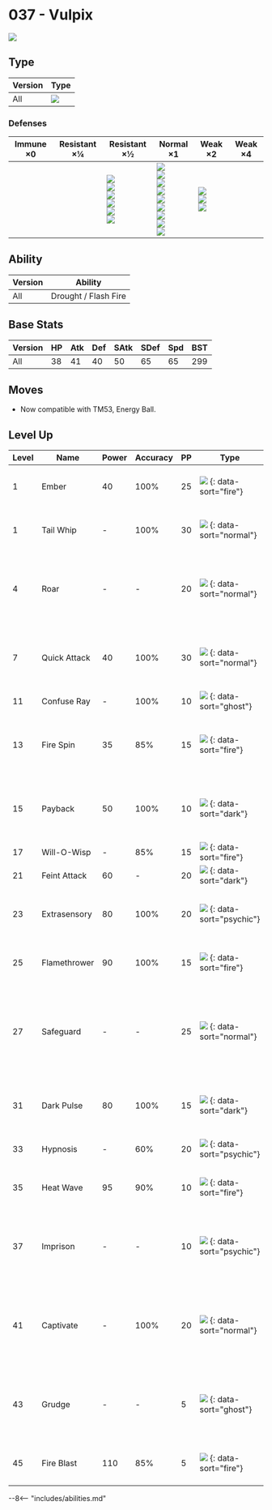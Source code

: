 # 037 - Vulpix
![][037]

## Type

Version | Type
---     | ---
All     | ![][fire]

### Defenses

Immune ×0 | Resistant ×¼ | Resistant ×½                                                                    | Normal ×1                                                                                                                                 | Weak ×2                                    | Weak ×4
---       | ---          | ---                                                                             | ---                                                                                                                                       | ---                                        | ---
&nbsp;    | &nbsp;       | ![][bug]<br>![][steel]<br>![][fire]<br>![][grass]<br>![][ice]<br>![][fairy]<br> | ![][normal]<br>![][fighting]<br>![][flying]<br>![][poison]<br>![][ghost]<br>![][electric]<br>![][psychic]<br>![][dragon]<br>![][dark]<br> | ![][ground]<br>![][rock]<br>![][water]<br> | &nbsp;

## Ability

Version | Ability
---     | ---
All     | Drought / Flash Fire

## Base Stats

Version | HP  | Atk | Def | SAtk | SDef | Spd | BST
---     | --- | --- | --- | ---  | ---  | --- | ---
All     | 38  | 41  | 40  | 50   | 65   | 65  | 299

## Moves

 - Now compatible with TM53, Energy Ball.

## Level Up

Level | Name         | Power | Accuracy | PP  | Type                                 | Damage Class                           | Description
---   | ---          | ---   | ---      | --- | ---                                  | ---                                    | ---
1     | Ember        | 40    | 100%     | 25  | ![][fire] {: data-sort="fire"}       | ![][special] {: data-sort="special"}   | Has a 10% chance to burn the target.
1     | Tail Whip    | -     | 100%     | 30  | ![][normal] {: data-sort="normal"}   | ![][status] {: data-sort="status"}     | Lowers the target's Defense by one stage.
4     | Roar         | -     | -        | 20  | ![][normal] {: data-sort="normal"}   | ![][status] {: data-sort="status"}     | Immediately ends wild battles.  Forces trainers to switch Pokémon.
7     | Quick Attack | 40    | 100%     | 30  | ![][normal] {: data-sort="normal"}   | ![][physical] {: data-sort="physical"} | Inflicts regular damage with no additional effect.
11    | Confuse Ray  | -     | 100%     | 10  | ![][ghost] {: data-sort="ghost"}     | ![][status] {: data-sort="status"}     | Confuses the target.
13    | Fire Spin    | 35    | 85%      | 15  | ![][fire] {: data-sort="fire"}       | ![][special] {: data-sort="special"}   | Prevents the target from fleeing and inflicts damage for 2-5 turns.
15    | Payback      | 50    | 100%     | 10  | ![][dark] {: data-sort="dark"}       | ![][physical] {: data-sort="physical"} | Power is doubled if the target has already moved this turn.
17    | Will-O-Wisp  | -     | 85%      | 15  | ![][fire] {: data-sort="fire"}       | ![][status] {: data-sort="status"}     | Burns the target.
21    | Feint Attack | 60    | -        | 20  | ![][dark] {: data-sort="dark"}       | ![][physical] {: data-sort="physical"} | Never misses.
23    | Extrasensory | 80    | 100%     | 20  | ![][psychic] {: data-sort="psychic"} | ![][special] {: data-sort="special"}   | Has a 10% chance to make the target flinch.
25    | Flamethrower | 90    | 100%     | 15  | ![][fire] {: data-sort="fire"}       | ![][special] {: data-sort="special"}   | Has a 10% chance to burn the target.
27    | Safeguard    | -     | -        | 25  | ![][normal] {: data-sort="normal"}   | ![][status] {: data-sort="status"}     | Protects the user's field from major status ailments and confusion for five turns.
31    | Dark Pulse   | 80    | 100%     | 15  | ![][dark] {: data-sort="dark"}       | ![][special] {: data-sort="special"}   | Has a 20% chance to make the target flinch.
33    | Hypnosis     | -     | 60%      | 20  | ![][psychic] {: data-sort="psychic"} | ![][status] {: data-sort="status"}     | Puts the target to sleep.
35    | Heat Wave    | 95    | 90%      | 10  | ![][fire] {: data-sort="fire"}       | ![][special] {: data-sort="special"}   | Has a 10% chance to burn the target.
37    | Imprison     | -     | -        | 10  | ![][psychic] {: data-sort="psychic"} | ![][status] {: data-sort="status"}     | Prevents the target from using any moves that the user also knows.
41    | Captivate    | -     | 100%     | 20  | ![][normal] {: data-sort="normal"}   | ![][status] {: data-sort="status"}     | Lowers the target's Special Attack by two stages if it's the opposite gender.
43    | Grudge       | -     | -        | 5   | ![][ghost] {: data-sort="ghost"}     | ![][status] {: data-sort="status"}     | If the user faints this turn, the PP of the move that fainted it drops to 0.
45    | Fire Blast   | 110   | 85%      | 5   | ![][fire] {: data-sort="fire"}       | ![][special] {: data-sort="special"}   | Has a 10% chance to burn the target.

--8<-- "includes/abilities.md"

[037]: ../img/pokemon/037.png
[normal]: ../img/types/normal.png
[fire]: ../img/types/fire.png
[fighting]: ../img/types/fighting.png
[water]: ../img/types/water.png
[flying]: ../img/types/flying.png
[grass]: ../img/types/grass.png
[poison]: ../img/types/poison.png
[electric]: ../img/types/electric.png
[ground]: ../img/types/ground.png
[psychic]: ../img/types/psychic.png
[rock]: ../img/types/rock.png
[ice]: ../img/types/ice.png
[bug]: ../img/types/bug.png
[dragon]: ../img/types/dragon.png
[ghost]: ../img/types/ghost.png
[dark]: ../img/types/dark.png
[steel]: ../img/types/steel.png
[fairy]: ../img/types/fairy.png
[physical]: ../img/types/physical.png
[special]: ../img/types/special.png
[status]: ../img/types/status.png
